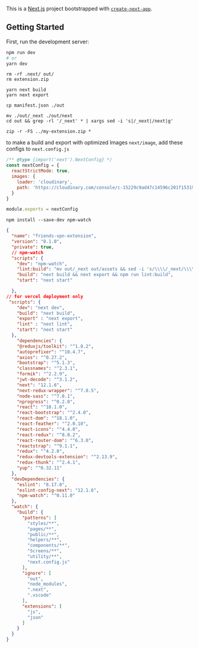 This is a [Next.js](https://nextjs.org/) project bootstrapped with [`create-next-app`](https://github.com/vercel/next.js/tree/canary/packages/create-next-app).

## Getting Started


First, run the development server:

```bash
npm run dev
# or
yarn dev
```
```
rm -rf .next/ out/
rm extension.zip

yarn next build
yarn next export

cp manifest.json ./out

mv ./out/_next ./out/next
cd out && grep -rl '/_next' * | xargs sed -i 's|/_next|/next|g'

zip -r -FS ../my-extension.zip *
```

to make a build and export with optimized Images  `next/image`, add these configs to `next.config.js`

```js
/** @type {import('next').NextConfig} */
const nextConfig = {
  reactStrictMode: true,
  images: {
    loader: 'cloudinary',
    path: 'https://cloudinary.com/console/c-15229c9ad47c14596c201f153198d7/'
  }
}

module.exports = nextConfig
```
`npm install --save-dev npm-watch`

```json
{
  "name": "friends-vpn-extension",
  "version": "0.1.0",
  "private": true,
  // npm-watch
  "scripts": {
    "dev": "npm-watch",
    "lint:build": "mv out/_next out/assets && sed -i 's/\\\\/_next/\\\\/assets/g' out/**.html",
    "build": "next build && next export && npm run lint:build",
    "start": "next start"

  },
// for vercel deployment only
 "scripts": {
    "dev": "next dev",
    "build": "next build",
    "export" : "next export",
    "lint" : "next lint",
    "start": "next start"
  },
    "dependencies": {
    "@reduxjs/toolkit": "^1.8.2",
    "autoprefixer": "^10.4.7",
    "axios": "^0.27.2",
    "bootstrap": "^5.1.3",
    "classnames": "^2.3.1",
    "formik": "^2.2.9",
    "jwt-decode": "^3.1.2",
    "next": "12.1.6",
    "next-redux-wrapper": "^7.0.5",
    "node-sass": "^7.0.1",
    "nprogress": "^0.2.0",
    "react": "^18.1.0",
    "react-bootstrap": "^2.4.0",
    "react-dom": "^18.1.0",
    "react-feather": "^2.0.10",
    "react-icons": "^4.4.0",
    "react-redux": "^8.0.2",
    "react-router-dom": "^6.3.0",
    "reactstrap": "^9.1.1",
    "redux": "^4.2.0",
    "redux-devtools-extension": "^2.13.9",
    "redux-thunk": "^2.4.1",
    "yup": "^0.32.11"
  },
  "devDependencies": {
    "eslint": "8.17.0",
    "eslint-config-next": "12.1.6",
    "npm-watch": "^0.11.0"
  },
  "watch": {
    "build": {
      "patterns": [
        "styles/**",
        "pages/**",
        "public/**",
        "helpers/**",
        "components/**",
        "Screens/**",
        "utility/**",
        "next.config.js"
      ],
      "ignore": [
        "out",
        "node_modules",
        ".next",
        ".vscode"
      ],
      "extensions": [
        "js",
        "json"
      ]
    }
  }
}

```

